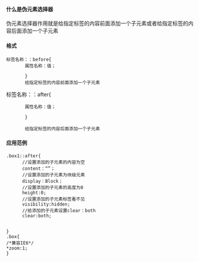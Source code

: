 #### 什么是伪元素选择器

伪元素选择器作用就是给指定标签的内容前面添加一个子元素或者给指定标签的内容后面添加一个子元素

#### 格式

```
标签名称：：before{
       属性名称：值；

       }
       给指定标签的内容前面添加一个子元素
```

标签名称：：after{

```
       属性名称：值；

       }

       给指定标签的内容后面添加一个子元素
```

#### 应用范例

```
.box1::after{
      //设置添加的子元素的内容为空
      content：“”；
      //设置添加的子元素为块级元素
      display：Block；
      //设置添加的子元素的高度为0
      height:0;
      //设置添加的子元素标签看不见
      visibility:hidden;
      //给添加的子元素设置clear：both
      clear:both;


}
.box{
/*兼容IE6*/
*zoom:1;
}
```



